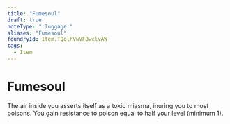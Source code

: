 ```yaml
---
title: "Fumesoul"
draft: true
noteType: ":luggage:"
aliases: "Fumesoul"
foundryId: Item.TQolhVwVFBwclvAW
tags:
  - Item
---
```


# Fumesoul

The air inside you asserts itself as a toxic miasma, inuring you to most poisons. You gain resistance to poison equal to half your level (minimum 1).
